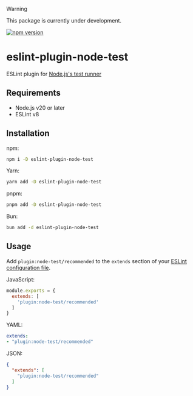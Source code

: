 > [!WARNING]
> This package is currently under development.

[![npm version](https://badge.fury.io/js/eslint-plugin-node-test.svg)](https://badge.fury.io/js/eslint-plugin-node-test)

# eslint-plugin-node-test

ESLint plugin for [Node.js's test runner](https://nodejs.org/api/test.html)

## Requirements

- Node.js v20 or later
- ESLint v8

## Installation

npm:

```sh
npm i -D eslint-plugin-node-test
```

Yarn:

```sh
yarn add -D eslint-plugin-node-test
```

pnpm:

```sh
pnpm add -D eslint-plugin-node-test	
```

Bun:

```sh
bun add -d eslint-plugin-node-test	
```

## Usage

Add `plugin:node-test/recommended` to the `extends` section of your [ESLint configuration file](https://eslint.org/docs/latest/use/configure/configuration-files-deprecated).

JavaScript:

```javascript
module.exports = {
  extends: [
    'plugin:node-test/recommended'
  ]
}
```

YAML:

```yaml
extends: 
- "plugin:node-test/recommended"
```

JSON:

```json
{
  "extends": [
    "plugin:node-test/recommended"
  ]
}
```
